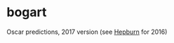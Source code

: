 # bogart

Oscar predictions, 2017 version (see [Hepburn](https://github.com/njmanton/hepburn) for 2016)
